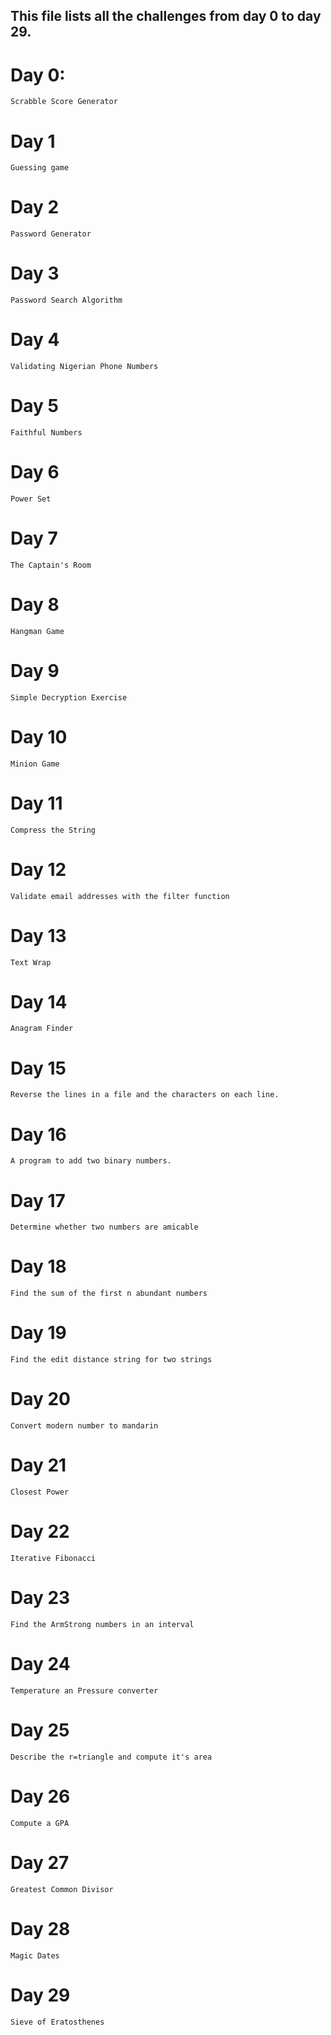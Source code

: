 ## This file lists all the challenges from day 0 to day 29.

# Day 0:
    Scrabble Score Generator

# Day 1
    Guessing game

# Day 2
    Password Generator

# Day 3 
    Password Search Algorithm

# Day 4
    Validating Nigerian Phone Numbers

# Day 5
    Faithful Numbers

# Day 6
    Power Set

# Day 7
    The Captain's Room

# Day 8
    Hangman Game

# Day 9
    Simple Decryption Exercise

# Day 10
    Minion Game

# Day 11
    Compress the String

# Day 12
    Validate email addresses with the filter function

# Day 13 
    Text Wrap

# Day 14
    Anagram Finder

# Day 15
    Reverse the lines in a file and the characters on each line.

# Day 16
    A program to add two binary numbers.

# Day 17
    Determine whether two numbers are amicable

# Day 18
    Find the sum of the first n abundant numbers

# Day 19
    Find the edit distance string for two strings

# Day 20
    Convert modern number to mandarin

# Day 21
    Closest Power

# Day 22
    Iterative Fibonacci

# Day 23 
    Find the ArmStrong numbers in an interval

# Day 24
    Temperature an Pressure converter

# Day 25
    Describe the r=triangle and compute it's area

# Day 26
    Compute a GPA

# Day 27
    Greatest Common Divisor

# Day 28
    Magic Dates

# Day 29
    Sieve of Eratosthenes
